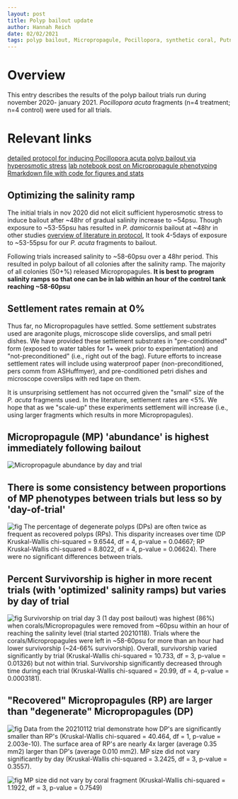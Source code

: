 ```yaml
---
layout: post
title: Polyp bailout update
author: Hannah Reich
date: 02/02/2021
tags: polyp bailout, Micropropagule, Pocillopora, synthetic coral, Putnam lab, NSF HDR, phenotype, survivorship
---
```


# Overview
This entry describes the results of the polyp bailout trials run during november 2020- january 2021. *Pocillopora acuta* fragments (n=4 treatment; n=4 control) were used for all trials.

# Relevant links
[detailed protocol for inducing Pocillopora acuta polyp bailout via hyperosmotic stress](https://github.com/thesyntheticcoral/SynCoral_Protocols/blob/master/Polyp_Bailout/PUTNAM_LAB_POLYP_BAILOUT_PROTOCOL.md)
[lab notebook post on Micropropagule phenotyping](https://github.com/hgreich/HGRlabnotebook/blob/master/_posts/20210120_micropropagule_phenotyping.Md)
[Rmarkdown file with code for figures and stats](https://github.com/thesyntheticcoral/PolypBailoutExpt/blob/main/scripts/PolypBailoutTrialFigs.Rmd)

## Optimizing the salinity ramp
The initial trials in nov 2020 did not elicit sufficient hyperosmotic stress to induce bailout after ~48hr of gradual salinity increase to ~54psu. Though exposure to ~53-55psu has resulted in *P. damicornis* bailout at ~48hr in other studies [overview of literature in protocol](https://github.com/thesyntheticcoral/SynCoral_Protocols/blob/master/Polyp_Bailout/PUTNAM_LAB_POLYP_BAILOUT_PROTOCOL.md), It took 4-5days of exposure to ~53-55psu for our *P. acuta* fragments to bailout.

Following trials increased salinity to ~58-60psu over a 48hr period. This resulted in polyp bailout of all colonies after the salinity ramp. The majority of all colonies (50+%) released Micropropagules. **It is best to program salinity ramps so that one can be in lab within an hour of the control tank reaching ~58-60psu**

## Settlement rates remain at 0%
Thus far, no Micropropagules have settled. Some settlement substrates used are aragonite plugs, microscope slide coverslips, and small petri dishes. We have provided these settlement substrates in "pre-conditioned" form (exposed to water tables for 1+ week prior to experimentation) and "not-preconditioned" (i.e., right out of the bag). Future efforts to increase settlement rates will include using waterproof paper (non-preconditioned, pers comm from ASHuffmyer), and pre-conditioned petri dishes and microscope coverslips with red tape on them.

It is unsurprising settlement has not occurred given the "small" size of the *P. acuta* fragments used. In the literature, settlement rates are <5%. We hope that as we "scale-up" these experiments settlement will increase (i.e., using larger fragments which results in more Micropropagules).

## Micropropagule (MP) 'abundance' is highest immediately following bailout
![Micropropagule abundance by day and trial](https://github.com/thesyntheticcoral/PolypBailoutExpt/blob/main/figures/MP_survival_all_trials.png)

## There is some consistency between proportions of MP phenotypes between trials but less so by 'day-of-trial'
![fig](https://github.com/thesyntheticcoral/PolypBailoutExpt/blob/main/figures/mp_pheno_pct_all_trials.png)
The percentage of degenerate polyps (DPs) are often twice as frequent as recovered polyps (RPs). This disparity increases over time (DP Kruskal-Wallis chi-squared = 9.6544, df = 4, p-value = 0.04667; RP Kruskal-Wallis chi-squared = 8.8022, df = 4, p-value = 0.06624). There were no significant differences between trials.

## Percent Survivorship is higher in more recent trials (with 'optimized' salinity ramps) but varies by day of trial
![fig](https://github.com/thesyntheticcoral/PolypBailoutExpt/blob/main/figures/survivorship_alltrials.png)
Survivorship on trial day 3 (1 day post bailout) was highest (86%) when corals/Micropropagules were removed from ~60psu within an hour of reaching the salinity level (trial started 20210118). Trials where the corals/Micropropagules were left in ~58-60psu for more than an hour had lower survivorship (~24-66% survivorship). Overall, survivorship varied significantly by trial (Kruskal-Wallis chi-squared = 10.733, df = 3, p-value = 0.01326) but not within trial. Survivorship significantly decreased through time during each trial (Kruskal-Wallis chi-squared = 20.99, df = 4, p-value = 0.0003181).

## "Recovered" Micropropagules (RP) are larger than "degenerate" Micropropagules (DP)
![fig](https://github.com/thesyntheticcoral/PolypBailoutExpt/blob/main/figures/mp_size_by_pheno.png)
Data from the 20210112 trial demonstrate how DP's are significantly smaller than RP's (Kruskal-Wallis chi-squared = 40.464, df = 1, p-value = 2.003e-10). The surface area of RP's are nearly 4x larger (average 0.35 mm2) larger than DP's (average 0.010 mm2). MP size did not vary significantly by day (Kruskal-Wallis chi-squared = 3.2425, df = 3, p-value = 0.3557).

![fig](https://github.com/thesyntheticcoral/PolypBailoutExpt/blob/main/figures/mp_size_by_pheno_AND_fragid.png)
MP size did not vary by coral fragment (Kruskal-Wallis chi-squared = 1.1922, df = 3, p-value = 0.7549)
